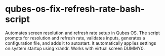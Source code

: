 # qubes-os-fix-refresh-rate-bash-script
Automates screen resolution and refresh rate setup in Qubes OS. The script prompts for resolution and refresh rate, validates inputs, generates a configuration file, and adds it to autostart. It automatically applies settings on system startup using xrandr. Works with virtual screen DUMMY0.
